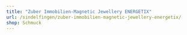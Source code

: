 ```yaml
---
title: "Zuber Immobilien-Magnetic Jewellery ENERGETIX"
url: /sindelfingen/zuber-immobilien-magnetic-jewellery-energetix/
shop: Schmuck
---
```

